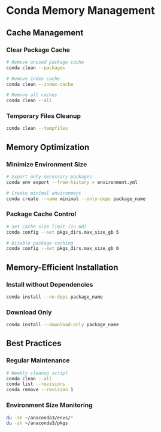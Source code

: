 # Conda Memory Management

## Cache Management

### Clear Package Cache
```bash
# Remove unused package cache
conda clean --packages

# Remove index cache
conda clean --index-cache

# Remove all caches
conda clean --all
```

### Temporary Files Cleanup
```bash
conda clean --tempfiles
```

## Memory Optimization

### Minimize Environment Size
```bash
# Export only necessary packages
conda env export --from-history > environment.yml

# Create minimal environment
conda create --name minimal --only-deps package_name
```

### Package Cache Control
```bash
# Set cache size limit (in GB)
conda config --set pkgs_dirs.max_size_gb 5

# Disable package caching
conda config --set pkgs_dirs.max_size_gb 0
```

## Memory-Efficient Installation

### Install without Dependencies
```bash
conda install --no-deps package_name
```

### Download Only
```bash
conda install --download-only package_name
```

## Best Practices

### Regular Maintenance
```bash
# Weekly cleanup script
conda clean --all
conda list --revisions
conda remove --revision 1
```

### Environment Size Monitoring
```bash
du -sh ~/anaconda3/envs/*
du -sh ~/anaconda3/pkgs
```